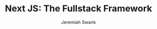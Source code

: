 ---
title: "Next JS: The Fullstack Framework"
description: "Lorem ipsum dolor sit amet"
pubDate: "Sept 11 2024"
heroImage: "/next-js2.webp"
author: Jeremiah Swank
authorImage: /jswank.jpg
published: false
---